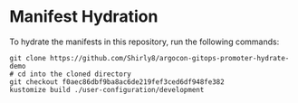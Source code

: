 # Manifest Hydration

To hydrate the manifests in this repository, run the following commands:

```shell
git clone https://github.com/Shirly8/argocon-gitops-promoter-hydrate-demo
# cd into the cloned directory
git checkout f0aec86dbf9ba8ac6de219fef3ced6df948fe382
kustomize build ./user-configuration/development
```
